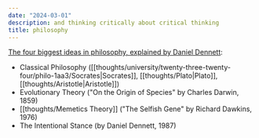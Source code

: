 ```yaml
---
date: "2024-03-01"
description: and thinking critically about critical thinking
title: philosophy
---
```


[The four biggest ideas in philosophy, explained by Daniel Dennett](https://www.youtube.com/watch?v=nGrRf1wD320&ab_channel=BigThink):
- Classical Philosophy ([[thoughts/university/twenty-three-twenty-four/philo-1aa3/Socrates|Socrates]], [[thoughts/Plato|Plato]], [[thoughts/Aristotle|Aristotle]])
- Evolutionary Theory ("On the Origin of Species" by Charles Darwin, 1859)
- [[thoughts/Memetics Theory]] ("The Selfish Gene" by Richard Dawkins, 1976)
- The Intentional Stance (by Daniel Dennett, 1987)
